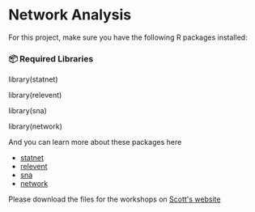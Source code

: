 # Network Analysis


For this project, make sure you have the following R packages installed:

### 📦 **Required Libraries**

library(statnet) 

library(relevent)   

library(sna)  

library(network)  

And you can learn more about these packages here

- [statnet](https://statnet.org/packages/)
- [relevent](https://cran.r-project.org/web/packages/relevent/relevent.pdf)  
- [sna](https://cran.r-project.org/web/packages/sna/sna.pdf)  
- [network](https://cran.r-project.org/web/packages/network/vignettes/networkVignette.pdf)  

Please download the files for the workshops on [Scott's website](https://srenshaw.github.io/networkshop/)
